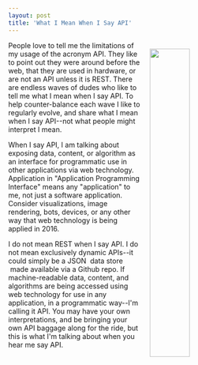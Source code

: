 ```yaml
---
layout: post
title: 'What I Mean When I Say API'
---
```

<p><img style="padding: 15px;" src="https://s3.amazonaws.com/kinlane-productions/bw-icons/bw-api-a.png" alt="" width="40%" align="right" /></p>
<p>People love to tell me the limitations of my usage of the acronym API. They like to point out they were around before the web, that they are used in hardware, or are not an API unless it is REST. There are endless waves of dudes who like to tell me what I mean when I say API. To help counter-balance&nbsp;each wave I like to regularly&nbsp;evolve, and share what I mean when I say API--not what people might interpret I mean.</p>
<p>When I say API, I am talking about exposing data, content, or algorithm as an interface for programmatic use in other applications via web technology. Application in "Application Programming Interface" means any "application" to me, not just a software application. Consider visualizations, image rendering, bots, devices, or any other way that web technology is being applied in 2016.</p>
<p>I do not mean REST when I say API. I do not mean exclusively dynamic&nbsp;APIs--it could simply be a JSON &nbsp;data store &nbsp;made available via a Github repo. If machine-readable data, content, and algorithms are being accessed using web technology for use in any application, in a programmatic way--I'm calling it API. You may have your own interpretations, and be bringing your own API baggage along for the ride, but this is what I'm talking about when you hear me say API.</p>